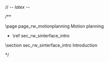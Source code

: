 // -*- latex -*-

/**

\page page_rw_motionplanning Motion planning
- \ref sec_rw_sinterface_intro

\section sec_rw_sinterface_intro Introduction

*/
